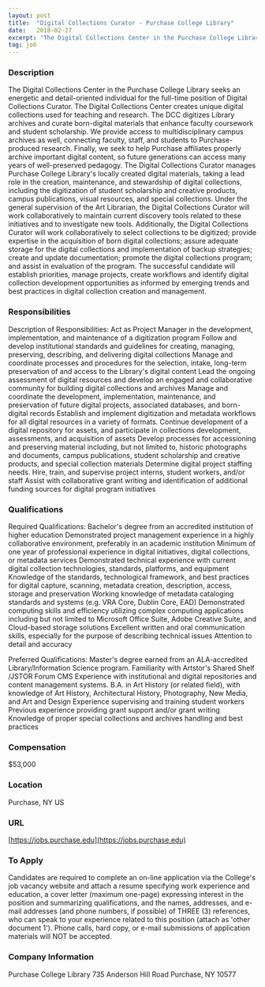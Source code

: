 ```yaml
---
layout: post
title:  "Digital Collections Curator - Purchase College Library"
date:   2018-02-27
excerpt: "The Digital Collections Center in the Purchase College Library seeks an energetic and detail-oriented individual for the full-time position of Digital Collections Curator. The Digital Collections Center creates unique digital collections used for teaching and research. The DCC digitizes Library archives and curate born-digital materials that enhance faculty coursework and..."
tag: job
---
```


### Description   

The Digital Collections Center in the Purchase College Library seeks an energetic and detail-oriented individual for the full-time position of Digital Collections Curator. The Digital Collections Center creates unique digital collections used for teaching and research. The DCC digitizes Library archives and curate born-digital materials that enhance faculty coursework and student scholarship. We provide access to multidisciplinary campus archives as well, connecting faculty, staff, and students to Purchase-produced research. Finally, we seek to help Purchase affiliates properly archive important digital content, so future generations can access many years of well-preserved pedagogy. 
The Digital Collections Curator manages Purchase College Library's locally created digital materials, taking a lead role in the creation, maintenance, and stewardship of digital collections, including the digitization of student scholarship and creative products, campus publications, visual resources, and special collections. Under the general supervision of the Art Librarian, the Digital Collections Curator will work collaboratively to maintain current discovery tools related to these initiatives and to investigate new tools. Additionally, the Digital Collections Curator will work collaboratively to select collections to be digitized; provide expertise in the acquisition of born digital collections; assure adequate storage for the digital collections and implementation of backup strategies; create and update documentation; promote the digital collections program; and assist in evaluation of the program. The successful candidate will establish priorities, manage projects, create workflows and identify digital collection development opportunities as informed by emerging trends and best practices in digital collection creation and management. 


### Responsibilities   

Description of Responsibilities: 
Act as Project Manager in the development, implementation, and maintenance of a digitization program 
Follow and develop institutional standards and guidelines for creating, managing, preserving, describing, and delivering digital collections 
Manage and coordinate processes and procedures for the selection, intake, long-term preservation of and access to the Library's digital content 
Lead the ongoing assessment of digital resources and develop an engaged and collaborative community for building digital collections and archives 
Manage and coordinate the development, implementation, maintenance, and preservation of future digital projects, associated databases, and born-digital records 
Establish and implement digitization and metadata workflows for all digital resources in a variety of formats. 
Continue development of a digital repository for assets, and participate in collections development, assessments, and acquisition of assets 
Develop processes for accessioning and preserving material including, but not limited to, historic photographs and documents, campus publications, student scholarship and creative products, and special collection materials
Determine digital project staffing needs. Hire, train, and supervise project interns, student workers, and/or staff 
Assist with collaborative grant writing and identification of additional funding sources for digital program initiatives  


### Qualifications   

Required Qualifications: 
Bachelor's degree from an accredited institution of higher education 
Demonstrated project management experience in a highly collaborative environment, preferably in an academic institution 
Minimum of one year of professional experience in digital initiatives, digital collections, or metadata services 
Demonstrated technical experience with current digital collection technologies, standards, platforms, and equipment 
Knowledge of the standards, technological framework, and best practices for digital capture, scanning, metadata creation, description, access, storage and preservation 
Working knowledge of metadata cataloging standards and systems (e.g. VRA Core, Dublin Core, EAD) 
Demonstrated computing skills and efficiency utilizing complex computing applications including but not limited to Microsoft Office Suite, Adobe Creative Suite, and Cloud-based storage solutions 
Excellent written and oral communication skills, especially for the purpose of describing technical issues 
Attention to detail and accuracy 

Preferred Qualifications: 
Master's degree earned from an ALA-accredited Library/Information Science program. 
Familiarity with Artstor's Shared Shelf /JSTOR Forum CMS 
Experience with institutional and digital repositories and content management systems. 
B.A. in Art History (or related field), with knowledge of Art History, Architectural History, Photography, New Media, and Art and Design 
Experience supervising and training student workers 
Previous experience providing grant support and/or grant writing 
Knowledge of proper special collections and archives handling and best practices 



### Compensation   

$53,000


### Location   

Purchase, NY US


### URL   

[https://jobs.purchase.edu](https://jobs.purchase.edu)

### To Apply   

Candidates are required to complete an on-line application via the College's job vacancy website and attach a resume specifying work experience and education, a cover letter (maximum one-page) expressing interest in the position and summarizing qualifications, and the names, addresses, and e-mail addresses (and phone numbers, if possible) of THREE (3) references, who can speak to your experience related to this position (attach as 'other document 1'). Phone calls, hard copy, or e-mail submissions of application materials will NOT be accepted.  


### Company Information   

Purchase College Library 
735 Anderson Hill Road
Purchase, NY 10577



